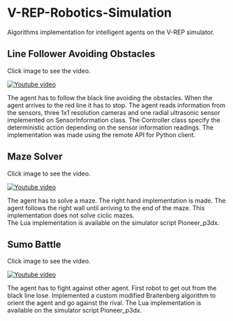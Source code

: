 # V-REP-Robotics-Simulation
Algorithms implementation for intelligent agents on the V-REP simulator.

## **Line Follower Avoiding Obstacles**

Click image to see the video.

[![Youtube video](https://github.com/rosasalberto/V-REP-Robotics-Simulation/blob/master/images/_line_follower.PNG)](https://www.youtube.com/watch?v=QesoXU_kqDU)

The agent has to follow the black line avoiding the obstacles. When the agent arrives to the red line it has to stop.
The agent reads information from the sensors, three 1x1 resolution cameras and one radial ultrasonic sensor implemented on SensorInformation class.
The Controller class specify the deterministic action depending on the sensor information readings.
The implementation was made using the remote API for Python client.

## **Maze Solver**

Click image to see the video.

[![Youtube video](https://github.com/rosasalberto/V-REP-Robotics-Simulation/blob/master/images/_maze_solver.PNG)](https://www.youtube.com/watch?v=3Ijwl4Uje7I)

The agent has to solve a maze. The right hand implementation is made. The agent follows the right wall until arriving to the end of the maze. This implementation does not solve ciclic mazes.  
The Lua implementation is available on the simulator script Pioneer_p3dx.

## **Sumo Battle**

Click image to see the video.

[![Youtube video](https://github.com/rosasalberto/V-REP-Robotics-Simulation/blob/master/images/_sumo_battle.PNG)](https://www.youtube.com/watch?v=w4VC9Quo1sM)

The agent has to fight against other agent. First robot to get out from the black line lose. 
Implemented a custom modified Braitenberg algorithm to orient the agent and go against the rival.
The Lua implementation is available on the simulator script Pioneer_p3dx.
